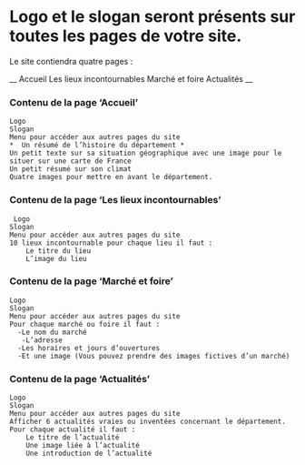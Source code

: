 

# Logo et le slogan seront présents sur toutes les pages de votre site.

 Le site contiendra quatre pages :

   __  Accueil
    Les lieux incontournables
    Marché et foire
    Actualités __

### Contenu de la page ‘Accueil’

    Logo
    Slogan
    Menu pour accéder aux autres pages du site
    *  Un résumé de l’histoire du département *
    Un petit texte sur sa situation géographique avec une image pour le situer sur une carte de France
    Un petit résumé sur son climat
    Quatre images pour mettre en avant le département. 

### Contenu de la page ‘Les lieux incontournables’

     Logo
    Slogan
    Menu pour accéder aux autres pages du site
    10 lieux incontournable pour chaque lieu il faut :
        Le titre du lieu
        L’image du lieu 

 

### Contenu de la page ‘Marché et foire’
    Logo
    Slogan
    Menu pour accéder aux autres pages du site
    Pour chaque marché ou foire il faut :
      -Le nom du marché
       -L’adresse
      -Les horaires et jours d’ouvertures
      -Et une image (Vous pouvez prendre des images fictives d’un marché)

 
### Contenu de la page ‘Actualités’
    Logo
    Slogan
    Menu pour accéder aux autres pages du site
    Afficher 6 actualités vraies ou inventées concernant le département. Pour chaque actualité il faut :
        Le titre de l’actualité
        Une image liée à l’actualité
        Une introduction de l’actualité
